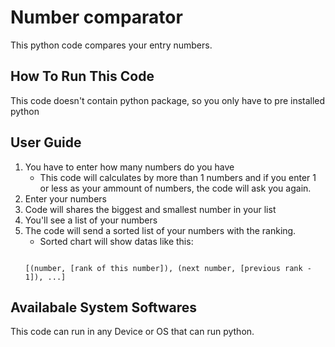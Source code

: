 # Number comparator
This python code compares your entry numbers.
## How To Run This Code
This code doesn't contain python package, so you only have to pre installed python
## User Guide
1. You have to enter how many numbers do you have
   - This code will calculates by more than 1 numbers and if you enter 1 or less as your ammount of numbers, the code will ask you again.
2. Enter your numbers
3. Code will shares the biggest and smallest number in your list
4. You'll see a list of your numbers
5. The code will send a sorted list of your numbers with the ranking.
   - Sorted chart will show datas like this:
   ```
   
   [(number, [rank of this number]), (next number, [previous rank - 1]), ...]
   
   ```
## Availabale System Softwares
This code can run in any Device or OS that can run python.
